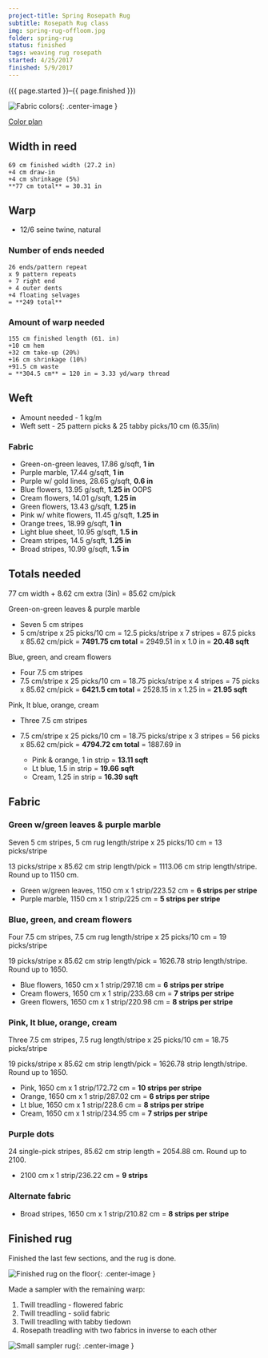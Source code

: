 ```yaml
---
project-title: Spring Rosepath Rug
subtitle: Rosepath Rug class
img: spring-rug-offloom.jpg
folder: spring-rug
status: finished
tags: weaving rug rosepath
started: 4/25/2017
finished: 5/9/2017
---
```

<p class="center">({{ page.started }}–{{ page.finished }})</p>

![Fabric colors](spring-rug-fabrics.jpg){: .center-image }

<a href="http://lynness.github.io/spring-rug-plan.html">Color plan</a>

## Width in reed


```
69 cm finished width (27.2 in)
+4 cm draw-in
+4 cm shrinkage (5%)
**77 cm total** = 30.31 in
```


## Warp
* 12/6 seine twine, natural

### Number of ends needed


```
26 ends/pattern repeat
x 9 pattern repeats
+ 7 right end
+ 4 outer dents
+4 floating selvages
= **249 total**
```

### Amount of warp needed


```
155 cm finished length (61. in)
+10 cm hem
+32 cm take-up (20%)
+16 cm shrinkage (10%)
+91.5 cm waste
= **304.5 cm** = 120 in = 3.33 yd/warp thread
```

## Weft
* Amount needed - 1 kg/m
* Weft sett - 25 pattern picks & 25 tabby picks/10 cm (6.35/in)

### Fabric
   - Green-on-green leaves, 17.86 g/sqft, **1 in**
   - Purple marble, 17.44 g/sqft, **1 in**
   - Purple w/ gold lines, 28.65 g/sqft, **0.6 in**
   - Blue flowers,  13.95 g/sqft, **1.25 in** OOPS
   - Cream flowers, 14.01 g/sqft, **1.25 in**
   - Green flowers, 13.43 g/sqft, **1.25 in**
   - Pink w/ white flowers, 11.45 g/sqft, **1.25 in**
   - Orange trees, 18.99 g/sqft, **1 in**
   - Light blue sheet, 10.95 g/sqft, **1.5 in**
   - Cream stripes, 14.5 g/sqft, **1.25 in**
   - Broad stripes, 10.99 g/sqft, **1.5 in**

## Totals needed
77 cm width + 8.62 cm extra (3in) = 85.62 cm/pick

Green-on-green leaves & purple marble

- Seven 5 cm stripes
- 5 cm/stripe x 25 picks/10 cm = 12.5 picks/stripe x 7 stripes = 87.5 picks x 85.62 cm/pick = **7491.75 cm total** = 2949.51 in x 1.0 in = **20.48 sqft**

Blue, green, and cream flowers

- Four 7.5 cm stripes
- 7.5 cm/stripe x 25 picks/10 cm = 18.75 picks/stripe x 4 stripes = 75 picks x 85.62 cm/pick = **6421.5 cm total** = 2528.15 in x 1.25 in = **21.95 sqft**

Pink, lt blue, orange, cream

- Three 7.5 cm stripes
- 7.5 cm/stripe x 25 picks/10 cm = 18.75 picks/stripe x 3 stripes = 56 picks x 85.62 cm/pick = **4794.72 cm total** = 1887.69 in

  - Pink & orange, 1 in strip = **13.11 sqft**
  - Lt blue, 1.5 in strip = **19.66 sqft**
  - Cream, 1.25 in strip = **16.39 sqft**
  
## Fabric

### Green w/green leaves & purple marble
Seven 5 cm stripes, 5 cm rug length/stripe x 25 picks/10 cm = 13 picks/stripe

13 picks/stripe x 85.62 cm strip length/pick = 1113.06 cm strip length/stripe. Round up to 1150 cm.

- Green w/green leaves, 1150 cm x 1 strip/223.52 cm = **6 strips per stripe**
- Purple marble, 1150 cm x 1 strip/225 cm = **5 strips per stripe**

### Blue, green, and cream flowers
Four 7.5 cm stripes, 7.5 cm rug length/stripe x 25 picks/10 cm = 19 picks/stripe

19 picks/stripe x 85.62 cm strip length/pick = 1626.78 strip length/stripe. Round up to 1650.

- Blue flowers, 1650 cm x 1 strip/297.18 cm = **6 strips per stripe**
- Cream flowers, 1650 cm x 1 strip/233.68 cm = **7 strips per stripe**
- Green flowers, 1650 cm x 1 strip/220.98 cm = **8 strips per stripe**

### Pink, lt blue, orange, cream
Three 7.5 cm stripes, 7.5 rug length/stripe x 25 picks/10 cm = 18.75 picks/stripe

19 picks/stripe x 85.62 cm strip length/pick = 1626.78 strip length/stripe. Round up to 1650.

- Pink, 1650 cm x 1 strip/172.72 cm = **10 strips per stripe**
- Orange, 1650 cm x 1 strip/287.02 cm = **6 strips per stripe**
- Lt blue, 1650 cm x 1 strip/228.6 cm = **8 strips per stripe**
- Cream, 1650 cm x 1 strip/234.95 cm = **7 strips per stripe**

### Purple dots
24 single-pick stripes, 85.62 cm strip length = 2054.88 cm. Round up to 2100.
- 2100 cm x 1 strip/236.22 cm = **9 strips**

### Alternate fabric
-   Broad stripes, 1650 cm x 1 strip/210.82 cm = **8 strips per stripe**  

## Finished rug
Finished the last few sections, and the rug is done.

![Finished rug on the floor](spring-rug-offloom.jpg){: .center-image }

Made a sampler with the remaining warp:
1. Twill treadling - flowered fabric
2. Twill treadling - solid fabric
3. Twill treadling with tabby tiedown
4. Rosepath treadling with two fabrics in inverse to each other

![Small sampler rug](spring-rug-sampler.jpg){: .center-image }
